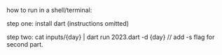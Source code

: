 how to run in a shell/terminal:

step one: install dart (instructions omitted)

step two: cat inputs/{day} | dart run 2023.dart -d {day} // add -s flag for second part.